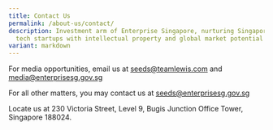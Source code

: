 ```yaml
---
title: Contact Us
permalink: /about-us/contact/
description: Investment arm of Enterprise Singapore, nurturing Singapore-based
  tech startups with intellectual property and global market potential
variant: markdown
---
```

For media opportunities, email us at [seeds@teamlewis.com](mailto:seeds@teamlewis.com) and [media@enterprisesg.gov.sg](mailto:media@enterprisesg.gov.sg "mailto:media@enterprisesg.gov.sg")

For all other matters, you may contact us at [seeds@enterprisesg.gov.sg](mailto:seeds@enterprisesg.gov.sg "mailto:seeds@enterprisesg.gov.sg")

Locate us at 230 Victoria Street, Level 9, Bugis Junction Office Tower, Singapore 188024.